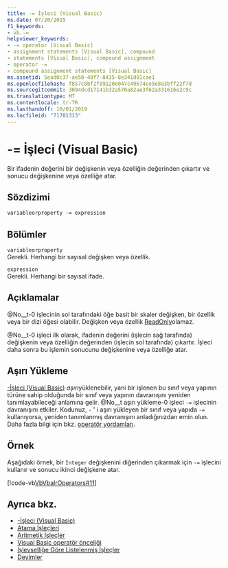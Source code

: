 ```yaml
---
title: -= İşleci (Visual Basic)
ms.date: 07/20/2015
f1_keywords:
- vb.-=
helpviewer_keywords:
- -= operator [Visual Basic]
- assignment statements [Visual Basic], compound
- statements [Visual Basic], compound assignment
- operator -=
- compound assignment statements [Visual Basic]
ms.assetid: 5ead0c37-ae50-48f7-8435-8e341d81cae1
ms.openlocfilehash: f857c8bf2f89120e047c49674ce9e8a3bff22f7d
ms.sourcegitcommit: 3094dcd17141b32a570a82ae3f62a331616e2c9c
ms.translationtype: MT
ms.contentlocale: tr-TR
ms.lasthandoff: 10/01/2019
ms.locfileid: "71701313"
---
```

# <a name="--operator-visual-basic"></a>-= İşleci (Visual Basic)
Bir ifadenin değerini bir değişkenin veya özelliğin değerinden çıkartır ve sonucu değişkenine veya özelliğe atar.  
  
## <a name="syntax"></a>Sözdizimi  
  
```vb  
variableorproperty -= expression  
```  
  
## <a name="parts"></a>Bölümler  
 `variableorproperty`  
 Gerekli. Herhangi bir sayısal değişken veya özellik.  
  
 `expression`  
 Gerekli. Herhangi bir sayısal ifade.  
  
## <a name="remarks"></a>Açıklamalar  
 @No__t-0 işlecinin sol tarafındaki öğe basit bir skaler değişken, bir özellik veya bir dizi öğesi olabilir. Değişken veya özellik [ReadOnly](../../../visual-basic/language-reference/modifiers/readonly.md)olamaz.  
  
 @No__t-0 işleci ilk olarak, ifadenin değerini (işlecin sağ tarafında) değişkenin veya özelliğin değerinden (işlecin sol tarafında) çıkartır. İşleci daha sonra bu işlemin sonucunu değişkenine veya özelliğe atar.  
  
## <a name="overloading"></a>Aşırı Yükleme  
 [-İşleci (Visual Basic)](../../../visual-basic/language-reference/operators/subtraction-operator.md) *aşırı*yüklenebilir, yani bir işlenen bu sınıf veya yapının türüne sahip olduğunda bir sınıf veya yapının davranışını yeniden tanımlayabileceği anlamına gelir. @No__t aşırı yükleme-0 işleci `-=` işlecinin davranışını etkiler. Kodunuz, `-` ' i aşırı yükleyen bir sınıf veya yapıda `-=` kullanıyorsa, yeniden tanımlanmış davranışını anladığınızdan emin olun. Daha fazla bilgi için bkz. [operatör yordamları](../../../visual-basic/programming-guide/language-features/procedures/operator-procedures.md).  
  
## <a name="example"></a>Örnek  
 Aşağıdaki örnek, bir `Integer` değişkenini diğerinden çıkarmak için `-=` işlecini kullanır ve sonucu ikinci değişkene atar.  
  
 [!code-vb[VbVbalrOperators#11](~/samples/snippets/visualbasic/VS_Snippets_VBCSharp/VbVbalrOperators/VB/Class1.vb#11)]  
  
## <a name="see-also"></a>Ayrıca bkz.

- [-İşleci (Visual Basic)](../../../visual-basic/language-reference/operators/subtraction-operator.md)
- [Atama İşleçleri](../../../visual-basic/language-reference/operators/assignment-operators.md)
- [Aritmetik İşleçler](../../../visual-basic/language-reference/operators/arithmetic-operators.md)
- [Visual Basic operatör önceliği](../../../visual-basic/language-reference/operators/operator-precedence.md)
- [İşlevselliğe Göre Listelenmiş İşleçler](../../../visual-basic/language-reference/operators/operators-listed-by-functionality.md)
- [Deyimler](../../../visual-basic/programming-guide/language-features/statements.md)
